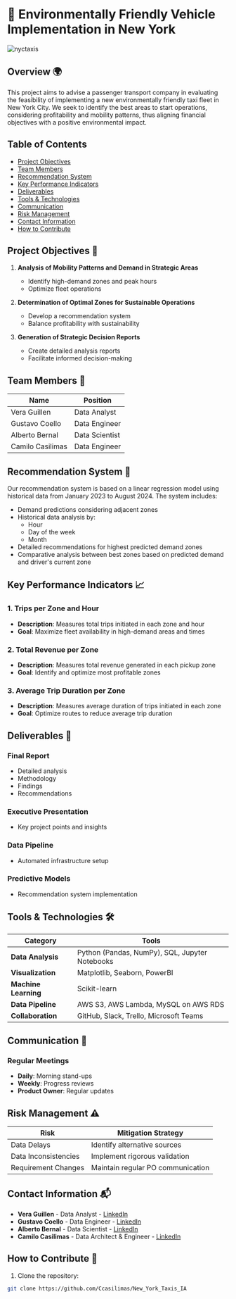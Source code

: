 # 🚕 Environmentally Friendly Vehicle Implementation in New York

![nyctaxis](https://github.com/user-attachments/assets/b064bc10-83dd-423d-a89f-1b74a894b2f2)

## Overview 🌍

This project aims to advise a passenger transport company in evaluating the feasibility of implementing a new environmentally friendly taxi fleet in New York City. We seek to identify the best areas to start operations, considering profitability and mobility patterns, thus aligning financial objectives with a positive environmental impact.

## Table of Contents
- [Project Objectives](#project-objectives)
- [Team Members](#team-members)
- [Recommendation System](#recommendation-system)
- [Key Performance Indicators](#key-performance-indicators)
- [Deliverables](#deliverables)
- [Tools & Technologies](#tools--technologies)
- [Communication](#communication)
- [Risk Management](#risk-management)
- [Contact Information](#contact-information)
- [How to Contribute](#how-to-contribute)

## Project Objectives 🎯

1. **Analysis of Mobility Patterns and Demand in Strategic Areas**
   * Identify high-demand zones and peak hours
   * Optimize fleet operations

2. **Determination of Optimal Zones for Sustainable Operations**
   * Develop a recommendation system
   * Balance profitability with sustainability

3. **Generation of Strategic Decision Reports**
   * Create detailed analysis reports
   * Facilitate informed decision-making

## Team Members 👥

| Name             | Position          |
|------------------|-------------------|
| Vera Guillen     | Data Analyst      |
| Gustavo Coello   | Data Engineer     |
| Alberto Bernal   | Data Scientist    |
| Camilo Casilimas | Data Engineer     |

## Recommendation System 🧠

Our recommendation system is based on a linear regression model using historical data from January 2023 to August 2024. The system includes:

* Demand predictions considering adjacent zones
* Historical data analysis by:
  * Hour
  * Day of the week
  * Month
* Detailed recommendations for highest predicted demand zones
* Comparative analysis between best zones based on predicted demand and driver's current zone

## Key Performance Indicators 📈

### 1. Trips per Zone and Hour
* **Description**: Measures total trips initiated in each zone and hour
* **Goal**: Maximize fleet availability in high-demand areas and times

### 2. Total Revenue per Zone
* **Description**: Measures total revenue generated in each pickup zone
* **Goal**: Identify and optimize most profitable zones

### 3. Average Trip Duration per Zone
* **Description**: Measures average duration of trips initiated in each zone
* **Goal**: Optimize routes to reduce average trip duration

## Deliverables 📄

### Final Report
* Detailed analysis
* Methodology
* Findings
* Recommendations

### Executive Presentation
* Key project points and insights

### Data Pipeline
* Automated infrastructure setup

### Predictive Models
* Recommendation system implementation

## Tools & Technologies 🛠️

| Category | Tools |
|----------|-------|
| **Data Analysis** | Python (Pandas, NumPy), SQL, Jupyter Notebooks |
| **Visualization** | Matplotlib, Seaborn, PowerBI |
| **Machine Learning** | Scikit-learn |
| **Data Pipeline** | AWS S3, AWS Lambda, MySQL on AWS RDS |
| **Collaboration** | GitHub, Slack, Trello, Microsoft Teams |

## Communication 📢

### Regular Meetings
* **Daily**: Morning stand-ups
* **Weekly**: Progress reviews
* **Product Owner**: Regular updates

## Risk Management ⚠️

| Risk | Mitigation Strategy |
|------|-------------------|
| Data Delays | Identify alternative sources |
| Data Inconsistencies | Implement rigorous validation |
| Requirement Changes | Maintain regular PO communication |

## Contact Information 📬

* **Vera Guillen** - Data Analyst - [LinkedIn](https://www.linkedin.com/in/vera-guillen-9b464a303/)
* **Gustavo Coello** - Data Engineer - [LinkedIn](https://www.linkedin.com/in/gustavo-coello-01039b270/)
* **Alberto Bernal** - Data Scientist - [LinkedIn](https://www.linkedin.com/in/alberto-bernal-duplat-90a283a2/)
* **Camilo Casilimas** - Data Architect & Engineer - [LinkedIn](https://www.linkedin.com/in/camilo-casilimas/)

## How to Contribute 🤝

1. Clone the repository:
```bash
git clone https://github.com/Ccasilimas/New_York_Taxis_IA
```